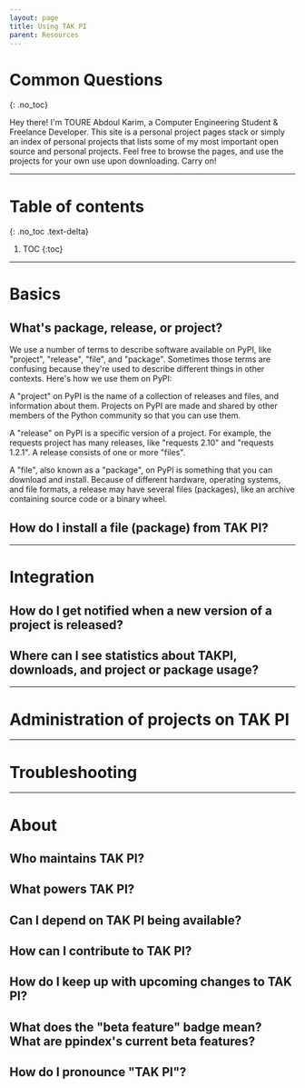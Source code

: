 ```yaml
---
layout: page
title: Using TAK PI
parent: Resources
---
```


# Common Questions
{: .no_toc}

Hey there! I'm TOURE Abdoul Karim, a Computer Engineering Student &  Freelance Developer. This site is a personal project pages stack or simply an index of personal projects that lists some of my most important open source and personal projects. Feel free to browse the pages, and use the projects for your own use upon downloading. Carry on!

---

# Table of contents
{: .no_toc .text-delta}

1. TOC
{:toc}

---

# Basics

## What's package, release, or project?

We use a number of terms to describe software available on PyPI, like "project", "release", "file", and "package". Sometimes those terms are confusing because they're used to describe different things in other contexts. Here's how we use them on PyPI:

A "project" on PyPI is the name of a collection of releases and files, and information about them. Projects on PyPI are made and shared by other members of the Python community so that you can use them.

A "release" on PyPI is a specific version of a project. For example, the requests project has many releases, like "requests 2.10" and "requests 1.2.1". A release consists of one or more "files".

A "file", also known as a "package", on PyPI is something that you can download and install. Because of different hardware, operating systems, and file formats, a release may have several files (packages), like an archive containing source code or a binary wheel.

## How do I install a file (package) from TAK PI?

---

# Integration

## How do I get notified when a new version of a project is released?

## Where can I see statistics about TAKPI, downloads, and project or package usage?

---

# Administration of projects on TAK PI

---

# Troubleshooting

---

# About

## Who maintains TAK PI?

## What powers TAK PI?

## Can I depend on TAK PI being available?

## How can I contribute to TAK PI?

## How do I keep up with upcoming changes to TAK PI?

## What does the "beta feature" badge mean? What are ppindex's current beta features?

## How do I pronounce "TAK PI"?
